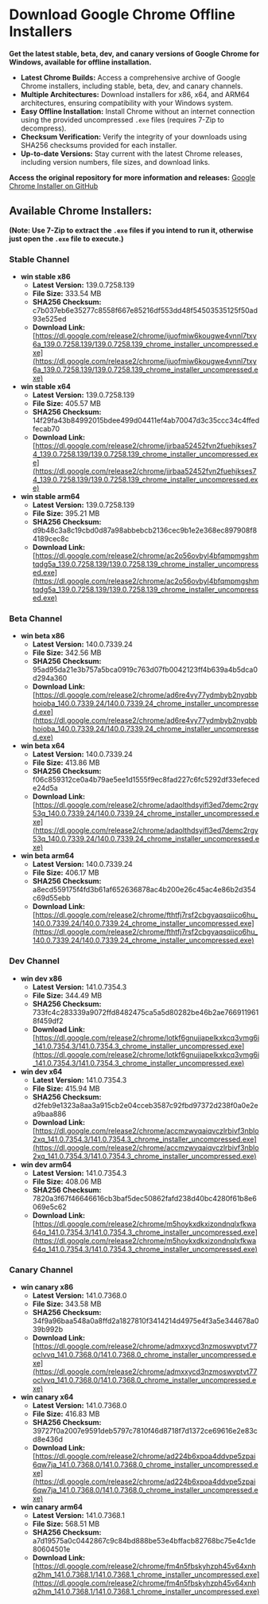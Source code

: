 # Download Google Chrome Offline Installers

**Get the latest stable, beta, dev, and canary versions of Google Chrome for Windows, available for offline installation.**

*   **Latest Chrome Builds:** Access a comprehensive archive of Google Chrome installers, including stable, beta, dev, and canary channels.
*   **Multiple Architectures:** Download installers for x86, x64, and ARM64 architectures, ensuring compatibility with your Windows system.
*   **Easy Offline Installation:** Install Chrome without an internet connection using the provided uncompressed `.exe` files (requires 7-Zip to decompress).
*   **Checksum Verification:** Verify the integrity of your downloads using SHA256 checksums provided for each installer.
*   **Up-to-date Versions:** Stay current with the latest Chrome releases, including version numbers, file sizes, and download links.

**Access the original repository for more information and releases:** [Google Chrome Installer on GitHub](https://github.com/Bush2021/chrome_installer)

## Available Chrome Installers:

**(Note: Use 7-Zip to extract the `.exe` files if you intend to run it, otherwise just open the `.exe` file to execute.)**

### Stable Channel

*   **win stable x86**
    *   **Latest Version:** 139.0.7258.139
    *   **File Size:** 333.54 MB
    *   **SHA256 Checksum:** c7b037eb6e35277c8558f667e85216df553dd48f54503535125f50ad93e525ed
    *   **Download Link:** [https://dl.google.com/release2/chrome/ijuofmiw6kougwe4vnnl7txy6a_139.0.7258.139/139.0.7258.139_chrome_installer_uncompressed.exe](https://dl.google.com/release2/chrome/ijuofmiw6kougwe4vnnl7txy6a_139.0.7258.139/139.0.7258.139_chrome_installer_uncompressed.exe)
*   **win stable x64**
    *   **Latest Version:** 139.0.7258.139
    *   **File Size:** 405.57 MB
    *   **SHA256 Checksum:** 14f29fa43b84992015bdee499d04411ef4ab70047d3c35ccc34c4ffedfecab70
    *   **Download Link:** [https://dl.google.com/release2/chrome/jjrbaa52452fvn2fuehjkses74_139.0.7258.139/139.0.7258.139_chrome_installer_uncompressed.exe](https://dl.google.com/release2/chrome/jjrbaa52452fvn2fuehjkses74_139.0.7258.139/139.0.7258.139_chrome_installer_uncompressed.exe)
*   **win stable arm64**
    *   **Latest Version:** 139.0.7258.139
    *   **File Size:** 395.21 MB
    *   **SHA256 Checksum:** d9b48c3a8c19cbd0d87a98abbebcb2136cec9b1e2e368ec897908f84189cec8c
    *   **Download Link:** [https://dl.google.com/release2/chrome/ac2o56ovbyl4bfqmpmgshmtqdg5a_139.0.7258.139/139.0.7258.139_chrome_installer_uncompressed.exe](https://dl.google.com/release2/chrome/ac2o56ovbyl4bfqmpmgshmtqdg5a_139.0.7258.139/139.0.7258.139_chrome_installer_uncompressed.exe)

### Beta Channel

*   **win beta x86**
    *   **Latest Version:** 140.0.7339.24
    *   **File Size:** 342.56 MB
    *   **SHA256 Checksum:** 95ad95da21e3b757a5bca0919c763d07fb0042123ff4b639a4b5dca0d294a360
    *   **Download Link:** [https://dl.google.com/release2/chrome/ad6re4vy77ydmbyb2nyqbbhoioba_140.0.7339.24/140.0.7339.24_chrome_installer_uncompressed.exe](https://dl.google.com/release2/chrome/ad6re4vy77ydmbyb2nyqbbhoioba_140.0.7339.24/140.0.7339.24_chrome_installer_uncompressed.exe)
*   **win beta x64**
    *   **Latest Version:** 140.0.7339.24
    *   **File Size:** 413.86 MB
    *   **SHA256 Checksum:** f06c859312ce0a4b79ae5ee1d1555f9ec8fad227c6fc5292df33efecede24d5a
    *   **Download Link:** [https://dl.google.com/release2/chrome/adaolthdsyifl3ed7demc2rgy53q_140.0.7339.24/140.0.7339.24_chrome_installer_uncompressed.exe](https://dl.google.com/release2/chrome/adaolthdsyifl3ed7demc2rgy53q_140.0.7339.24/140.0.7339.24_chrome_installer_uncompressed.exe)
*   **win beta arm64**
    *   **Latest Version:** 140.0.7339.24
    *   **File Size:** 406.17 MB
    *   **SHA256 Checksum:** a8ecd559175f4fd3b61af652636878ac4b200e26c45ac4e86b2d354c69d55ebb
    *   **Download Link:** [https://dl.google.com/release2/chrome/fthtfj7rsf2cbgyaqsqiico6hu_140.0.7339.24/140.0.7339.24_chrome_installer_uncompressed.exe](https://dl.google.com/release2/chrome/fthtfj7rsf2cbgyaqsqiico6hu_140.0.7339.24/140.0.7339.24_chrome_installer_uncompressed.exe)

### Dev Channel

*   **win dev x86**
    *   **Latest Version:** 141.0.7354.3
    *   **File Size:** 344.49 MB
    *   **SHA256 Checksum:** 733fc4c283339a9072ffd8482475ca5a5d80282be46b2ae7669119618f459df2
    *   **Download Link:** [https://dl.google.com/release2/chrome/lotkf6gnujjapelkxkcq3vmg6i_141.0.7354.3/141.0.7354.3_chrome_installer_uncompressed.exe](https://dl.google.com/release2/chrome/lotkf6gnujjapelkxkcq3vmg6i_141.0.7354.3/141.0.7354.3_chrome_installer_uncompressed.exe)
*   **win dev x64**
    *   **Latest Version:** 141.0.7354.3
    *   **File Size:** 415.94 MB
    *   **SHA256 Checksum:** d2feb9e1323a8aa3a915cb2e04cceb3587c92fbd97372d238f0a0e2ea9baa886
    *   **Download Link:** [https://dl.google.com/release2/chrome/accmzwyqaiqvczlrbivf3nblo2xq_141.0.7354.3/141.0.7354.3_chrome_installer_uncompressed.exe](https://dl.google.com/release2/chrome/accmzwyqaiqvczlrbivf3nblo2xq_141.0.7354.3/141.0.7354.3_chrome_installer_uncompressed.exe)
*   **win dev arm64**
    *   **Latest Version:** 141.0.7354.3
    *   **File Size:** 408.06 MB
    *   **SHA256 Checksum:** 7820a3f67f46646616cb3baf5dec50862fafd238d40bc4280f61b8e6069e5c62
    *   **Download Link:** [https://dl.google.com/release2/chrome/m5hoykxdkxizondnqlxfkwa64q_141.0.7354.3/141.0.7354.3_chrome_installer_uncompressed.exe](https://dl.google.com/release2/chrome/m5hoykxdkxizondnqlxfkwa64q_141.0.7354.3/141.0.7354.3_chrome_installer_uncompressed.exe)

### Canary Channel

*   **win canary x86**
    *   **Latest Version:** 141.0.7368.0
    *   **File Size:** 343.58 MB
    *   **SHA256 Checksum:** 34f9a96baa548a0a8ffd2a1827810f3414214d4975e4f3a5e344678a039b992b
    *   **Download Link:** [https://dl.google.com/release2/chrome/admxxycd3nzmoswvptvt77oclvvq_141.0.7368.0/141.0.7368.0_chrome_installer_uncompressed.exe](https://dl.google.com/release2/chrome/admxxycd3nzmoswvptvt77oclvvq_141.0.7368.0/141.0.7368.0_chrome_installer_uncompressed.exe)
*   **win canary x64**
    *   **Latest Version:** 141.0.7368.0
    *   **File Size:** 416.83 MB
    *   **SHA256 Checksum:** 39727f0a2007e9591deb5797c7810f46d8718f7d1372ce69616e2e83cd8e436d
    *   **Download Link:** [https://dl.google.com/release2/chrome/ad224b6xpoa4ddvpe5zpai6qw7ja_141.0.7368.0/141.0.7368.0_chrome_installer_uncompressed.exe](https://dl.google.com/release2/chrome/ad224b6xpoa4ddvpe5zpai6qw7ja_141.0.7368.0/141.0.7368.0_chrome_installer_uncompressed.exe)
*   **win canary arm64**
    *   **Latest Version:** 141.0.7368.1
    *   **File Size:** 568.51 MB
    *   **SHA256 Checksum:** a7d19575a0c0442867c9c84bd888be53e4bffacb82768bc75e4c1de80604501e
    *   **Download Link:** [https://dl.google.com/release2/chrome/fm4n5fbskyhzph45v64xnhq2hm_141.0.7368.1/141.0.7368.1_chrome_installer_uncompressed.exe](https://dl.google.com/release2/chrome/fm4n5fbskyhzph45v64xnhq2hm_141.0.7368.1/141.0.7368.1_chrome_installer_uncompressed.exe)
